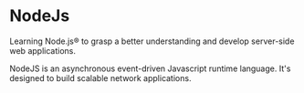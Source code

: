 # NodeJs
Learning Node.js® to grasp a better understanding and develop server-side web applications.

NodeJS is an asynchronous event-driven Javascript runtime language. It's designed to build scalable network applications. 